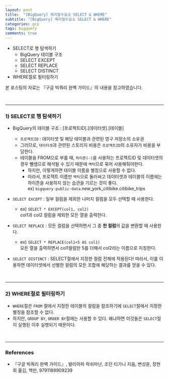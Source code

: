 ```yaml
---
layout: post
title:  "[BigQuery] 쿼리필수요소 SELECT & WHERE"
subtitle: "[BigQuery] 쿼리필수요소 SELECT & WHERE"
categories: gcp
tags: bigquery
comments: true
---
```


- SELECT로 행 탐색하기
	- BigQuery 테이블 구조
	- SELECT EXCEPT
	- SELECT REPLACE
	- SELECT DISTINCT
- WHERE절로 필터링하기

본 포스팅의 자료는  『구글 빅쿼리 완벽 가이드』의 내용을 참고하였습니다.

<br>

- - -

### 1)  SELECT로 행 탐색하기
- BigQuery의 테이블 구조 : [프로젝트ID].[데이터셋].[테이블]
	- `프로젝트ID` : 데이터셋 및 해당 테이블과 관련된 영구 저장소의 소유권
	- 그러므로, `데이터셋`과 관련된 스토리지 비용은 `프로젝트ID`의 소유자가 비용을 부담한다.
	- 테이블을 FROM으로 부를 때, `하이픈(-)`을 사용하는 프로젝트ID 및 데이터셋의 경우 뺄셈으로 해석될 수 있기 때문에 `백틱`으로 묶어 사용해줘야한다.
		- 하지만, 이렇게하면 테이블 이름을 별칭으로 사용할 수 없다.
		- 따라서, 프로젝트 이름만 `백틱`으로 둘러싸고 데이터셋과 테이블의 이름에는 하이픈을 사용하지 않는 습관을 기르는 것이 좋다.<br>ex) `bigquery-public-data`.new_york_citibike.citibike_trips

- `SELECT EXCEPT` : 일부 컬럼을 제외한 나머지 컬럼을 모두 선택할 때 사용한다.
	- ex) ```SELECT * EXCEPT(col1, col2)```<br>col1과 col2 컬럼을 제외한 모든 열을 출력한다.

- `SELECT REPLACE` : 모든 컬럼을 선택하면서 그 중 <b>한 컬럼</b>의 값을 변환할 때 사용한다.
	- ex) ```SELECT * REPLACE(col1+5 AS col1)```<br>모든 열을 출력하면서 col1컬럼만 5를 더해서 col2라는 이름으로 지칭한다.

- `SELECT DISTINCT` : SELECT절에서 지정한 컬럼 전체에 적용된다! 따라서, 이를 이용하면 데이터셋에서 선별한 컬럼의  모든 조합에 해당하는 결과를 얻을 수 있다.

<br>

- - - 

### 2)  WHERE절로 필터링하기
- `WHERE`절은 `FROM` 절에서 지정한 테이블의 컬럼을 참조하기에 `SELECT`절에서 지정한 별칭을 참조할 수 없다.
-  하지만, `GROUP BY`, `ORDER BY`절에는 사용할 수 있다. 왜냐하면 이것들은 `SELECT`절이 실행된 이후 실행되기 때문이다. 


<br>

- - -

### References
- 『구글 빅쿼리 완벽 가이드』, 발리아파 락쉬마난, 조던 티가니 지음, 변성윤, 장현희 옮김, 책만, 9791189909239



